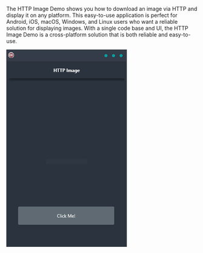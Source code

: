 The HTTP Image Demo shows you how to download an image via HTTP and display it on any platform. This easy-to-use application is perfect for Android, iOS, macOS, Windows, and Linux users who want a reliable solution for displaying images. With a single code base and UI, the HTTP Image Demo is a cross-platform solution that is both reliable and easy-to-use.

![screenshot](screenshot.gif)
